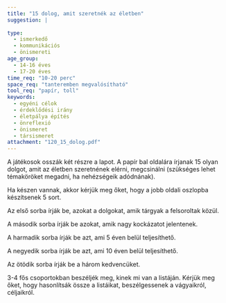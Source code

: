 ```yaml
---
title: "15 dolog, amit szeretnék az életben"
suggestion: | 
  
type:
  - ismerkedő
  - kommunikációs
  - önismereti
age_group:
  - 14-16 éves
  - 17-20 éves
time_req: "10-20 perc"
space_req: "tanteremben megvalósítható"
tool_req: "papír, toll"
keywords: 
  - egyéni célok
  - érdeklődési irány
  - életpálya építés
  - önreflexió
  - önismeret
  - társismeret
attachment: "120_15_dolog.pdf"
---
```


A játékosok osszák két részre a lapot. A papír bal oldalára írjanak 15 olyan dolgot, amit az életben szeretnének elérni, megcsinálni (szükséges lehet témaköröket megadni, ha nehézségeik adódnának).

Ha készen vannak, akkor kérjük meg őket, hogy a jobb oldali oszlopba készítsenek 5 sort.

Az első sorba írják be, azokat a dolgokat, amik tárgyak a felsoroltak közül.

A második sorba írják be azokat, amik nagy kockázatot jelentenek.

A harmadik sorba írják be azt, ami 5 éven belül teljesíthető.

A negyedik sorba írják be azt, ami 10 éven belül teljesíthető.

Az ötödik sorba írják be a három kedvencüket.

3-4 fős csoportokban beszéljék meg, kinek mi van a listáján. Kérjük meg őket, hogy hasonlítsák össze a listáikat, beszélgessenek a vágyaikról, céljaikról.
  
  
